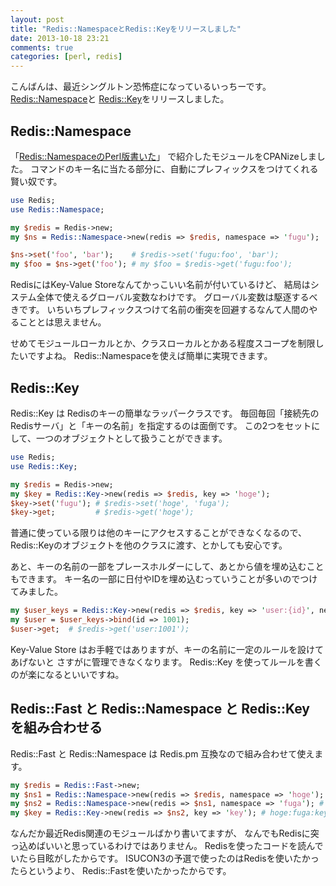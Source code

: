 ```yaml
---
layout: post
title: "Redis::NamespaceとRedis::Keyをリリースしました"
date: 2013-10-18 23:21
comments: true
categories: [perl, redis]
---
```


こんばんは、最近シングルトン恐怖症になっているいっちーです。
[Redis::Namespace](https://metacpan.org/release/Redis-Namespace)と
[Redis::Key](https://metacpan.org/release/Redis-Key)をリリースしました。

<!-- More -->

## Redis::Namespace

「[Redis::NamespaceのPerl版書いた](http://shogo82148.github.io/blog/2013/09/14/redis-namespace-perl/)」
で紹介したモジュールをCPANizeしました。
コマンドのキー名に当たる部分に、自動にプレフィックスをつけてくれる賢い奴です。

```perl
use Redis;
use Redis::Namespace;

my $redis = Redis->new;
my $ns = Redis::Namespace->new(redis => $redis, namespace => 'fugu');

$ns->set('foo', 'bar');    # $redis->set('fugu:foo', 'bar');
my $foo = $ns->get('foo'); # my $foo = $redis->get('fugu:foo');
```

RedisにはKey-Value Storeなんてかっこいい名前が付いているけど、
結局はシステム全体で使えるグローバル変数なわけです。
グローバル変数は駆逐するべきです。
いちいちプレフィックスつけて名前の衝突を回避するなんて人間のやることとは思えません。

せめてモジュールローカルとか、クラスローカルとかある程度スコープを制限したいですよね。
Redis::Namespaceを使えば簡単に実現できます。


## Redis::Key

Redis::Key は Redisのキーの簡単なラッパークラスです。
毎回毎回「接続先のRedisサーバ」と「キーの名前」を指定するのは面倒です。
この2つをセットにして、一つのオブジェクトとして扱うことができます。

```perl
use Redis;
use Redis::Key;

my $redis = Redis->new;
my $key = Redis::Key->new(redis => $redis, key => 'hoge');
$key->set('fugu'); # $redis->set('hoge', 'fuga');
$key->get;         # $redis->get('hoge');
```

普通に使っている限りは他のキーにアクセスすることができなくなるので、
Redis::Keyのオブジェクトを他のクラスに渡す、とかしても安心です。

あと、キーの名前の一部をプレースホルダーにして、あとから値を埋め込むこともできます。
キー名の一部に日付やIDを埋め込むっていうことが多いのでつけてみました。

```perl
my $user_keys = Redis::Key->new(redis => $redis, key => 'user:{id}', need_bind => 1);
my $user = $user_keys->bind(id => 1001);
$user->get;  # $redis->get('user:1001');
```

Key-Value Store はお手軽ではありますが、キーの名前に一定のルールを設けてあげないと
さすがに管理できなくなります。
Redis::Key を使ってルールを書くのが楽になるといいですね。


## Redis::Fast と Redis::Namespace と Redis::Key を組み合わせる

Redis::Fast と Redis::Namespace は Redis.pm 互換なので組み合わせて使えます。

```perl
my $redis = Redis::Fast->new;
my $ns1 = Redis::Namespace->new(redis => $redis, namespace => 'hoge');
my $ns2 = Redis::Namespace->new(redis => $ns1, namespace => 'fuga'); # Redis::Namespaceのネストもできる
my $key = Redis::Key->new(redis => $ns2, key => 'key'); # hoge:fuga:key という名前になる
```


なんだか最近Redis関連のモジュールばかり書いてますが、
なんでもRedisに突っ込めばいいと思っているわけではありません。
Redisを使ったコードを読んでいたら目眩がしたからです。
ISUCON3の予選で使ったのはRedisを使いたかったらというより、
Redis::Fastを使いたかったからです。
